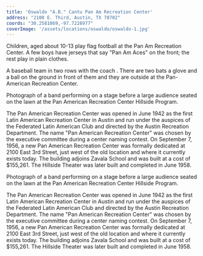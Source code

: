 ```yaml
---
title: 'Oswaldo "A.B." Cantu Pan Am Recreation Center'
address: "2100 E. Third, Austin, TX 78702"
coords: "30.2581069,-97.7228977"
coverImage: '/assets/locations/oswaldo/oswaldo-1.jpg'
---
```


Children, aged about 10-13 play flag football at the Pan Am Recreation Center. A few boys have jerseys that say "Pan Am Aces" on the front; the rest play in plain clothes.

A baseball team in two rows with the coach . There are two bats a glove and a ball on the ground in front of them and they are outside at the Pan-American Recreation Center.

Photograph of a band performing on a stage before a large audience seated on the lawn at the Pan American Recreation Center Hillside Program.

The Pan American Recreation Center was opened in June 1942 as the first Latin American Recreation Center in Austin and run under the auspices of the Federated Latin American Club and directed by the Austin Recreation Department. The name "Pan American Recreation Center" was chosen by the executive committee during a center naming contest. On September 7, 1956, a new Pan American Recreation Center was formally dedicated at 2100 East 3rd Street, just west of the old location and where it currently exists today. The building adjoins Zavala School and was built at a cost of $155,261. The Hillside Theater was later built and completed in June 1958.

Photograph of a band performing on a stage before a large audience seated on the lawn at the Pan American Recreation Center Hillside Program.

The Pan American Recreation Center was opened in June 1942 as the first Latin American Recreation Center in Austin and run under the auspices of the Federated Latin American Club and directed by the Austin Recreation Department. The name "Pan American Recreation Center" was chosen by the executive committee during a center naming contest. On September 7, 1956, a new Pan American Recreation Center was formally dedicated at 2100 East 3rd Street, just west of the old location and where it currently exists today. The building adjoins Zavala School and was built at a cost of $155,261. The Hillside Theater was later built and completed in June 1958.
